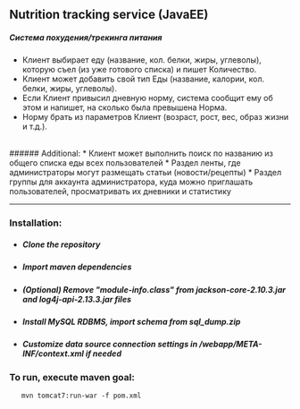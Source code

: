 ## Nutrition tracking service (JavaEE)

##### Система похудения/трекинга питания <br>
* Клиент выбирает еду (название, кол. белки, жиры, углеволы),
  которую съел (из уже готового списка) и пишет Количество.<br>
* Клиент может добавить свой тип Еды (название, калории, кол. белки, жиры, углеволы). <br>
* Если Клиент привысил дневную норму, система сообщит ему об этом и напишет, на сколько была превышена Норма.<br>
* Норму брать из параметров Клиент (возраст, рост, вес, образ жизни и т.д.).
 <br>
 ###### Additional:
 * Клиент может выполнить поиск по названию из общего списка еды всех пользователей
 * Раздел ленты, где администраторы могут размещать статьи (новости/рецепты)
 * Раздел группы для аккаунта администратора, куда можно приглашать пользователей, просматривать их дневники и статистику
 
 ---
 
 ### Installation:
 * ##### Clone the repository
 * ##### Import maven dependencies
 * ##### (Optional) Remove "module-info.class" from jackson-core-2.10.3.jar and log4j-api-2.13.3.jar files
 * ##### Install MySQL RDBMS, import schema from sql_dump.zip
 * ##### Customize data source connection settings in /webapp/META-INF/context.xml if needed
 ### To run, execute maven goal: 
 ```
    mvn tomcat7:run-war -f pom.xml
 ```
   